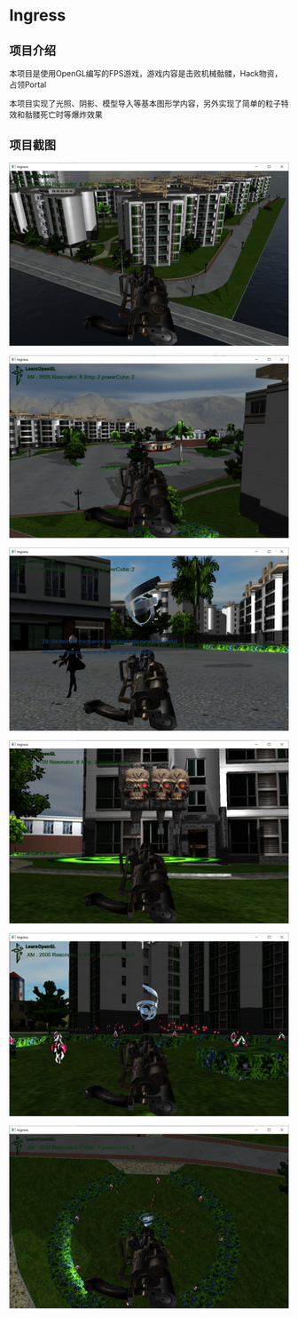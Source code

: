 # Ingress

## 项目介绍
本项目是使用OpenGL编写的FPS游戏，游戏内容是击败机械骷髅，Hack物资，占领Portal

本项目实现了光照、阴影、模型导入等基本图形学内容，另外实现了简单的粒子特效和骷髅死亡时等爆炸效果

## 项目截图

![1](./pic/IMG_1347.PNG)

![1](./pic/IMG_1348.PNG)

![1](./pic/IMG_1349.PNG)

![1](./pic/IMG_1350.PNG)

![1](./pic/IMG_1351.PNG)

![1](./pic/IMG_1352.PNG)
